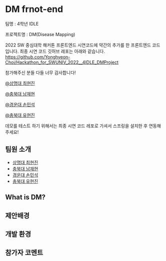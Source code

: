 # DM frnot-end

팀명 : 4학년 IDLE

프로젝트명 : DM(Disease Mapping)

2022 SW 중심대학 해커톤 프론트엔드 시연코드에 약간의 추가를 한 프론트엔드 코드입니다.
최종 시연 코드 깃허브 레포는 아래와 같습니다.
https://github.com/Yonghyeon-Choi/Hackathon_for_SWUNIV_2022__4IDLE_DMProject

참가해주신 분들 다들 너무 감사합니다!

[@상명대 최현진](https://github.com/Yonghyeon-Choi)

[@충북대 남재현](https://github.com/JaeHyeon-Nam)

[@경운대 손민석](https://github.com/SonMinSeock)

[@충북대 유현진](https://github.com/yu-podong)


데모를 테스트 하기 위해서는 최종 시연 코드 레포로 가셔서 스프링을 설치한 후 연동해 주세요!

## 팀원 소개
- [상명대 최현진](https://github.com/Yonghyeon-Choi)
- [충북대 남재현](https://github.com/JaeHyeon-Nam)
- [경운대 손민석](https://github.com/SonMinSeock)
- [충북대 유현진](https://github.com/yu-podong)
## What is DM?

## 제안배경

## 개발 환경

## 참가자 코멘트
